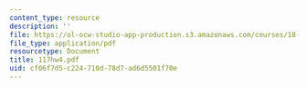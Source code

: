 ```yaml
---
content_type: resource
description: ''
file: https://ol-ocw-studio-app-production.s3.amazonaws.com/courses/18-117-topics-in-several-complex-variables-spring-2005/cf06f7d5c224710d78d7ad6d5501f70e_117hw4.pdf
file_type: application/pdf
resourcetype: Document
title: 117hw4.pdf
uid: cf06f7d5-c224-710d-78d7-ad6d5501f70e
---
```

